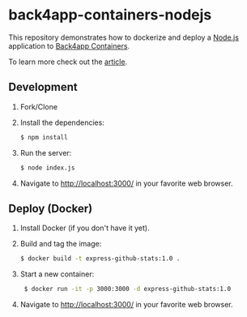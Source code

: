 # back4app-containers-nodejs

This repository demonstrates how to dockerize and deploy a [Node.js](https://nodejs.org/en) application to [Back4app Containers](https://www.back4app.com/container-as-a-service-caas).

To learn more check out the [article](x).

## Development

1. Fork/Clone

2. Install the dependencies:

    ```sh
    $ npm install
    ```

3. Run the server:

    ```sh
    $ node index.js
    ```

4. Navigate to [http://localhost:3000/](http://localhost:3000/) in your favorite web browser.

## Deploy (Docker)

1. Install Docker (if you don't have it yet).

2. Build and tag the image:
    ```sh
    $ docker build -t express-github-stats:1.0 .
    ```

3. Start a new container:
   ```sh
    $ docker run -it -p 3000:3000 -d express-github-stats:1.0
    ```

4. Navigate to [http://localhost:3000/](http://localhost:3000/) in your favorite web browser.
